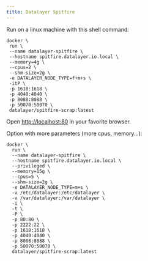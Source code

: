 ```yaml
---
title: Datalayer Spitfire
---
```


Run on a linux machine with this shell command:

```
docker \
 run \
 --name datalayer-spitfire \
 --hostname spitfire.datalayer.io.local \
 --memory=4g \
 --cpus=2 \
 --shm-size=2g \
 -e DATALAYER_NODE_TYPE=f+m+s \
 -itP \
 -p 1618:1618 \
 -p 4040:4040 \
 -p 8088:8088 \
 -p 50070:50070 \
 datalayer/spitfire-scrap:latest
```

Open [http://localhost:80](http://localhost:80) in your favorite browser.

Option with more parameters (more cpus, memory...):

```
docker \
  run \
  --name datalayer-spitfire \
  --hostname spitfire.datalayer.io.local \
  --privileged \
  --memory=15g \
  --cpus=5 \
  --shm-size=2g \
  -e DATALAYER_NODE_TYPE=m+s \
  -v /etc/datalayer:/etc/datalayer \
  -v /var/datalayer:/var/datalayer \
  -i \
  -t \
  -P \
  -p 80:80 \
  -p 2222:22 \
  -p 1618:1618 \
  -p 4040:4040 \
  -p 8088:8088 \
  -p 50070:50070 \
  datalayer/spitfire-scrap:latest
```
